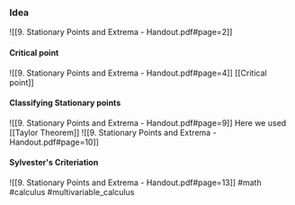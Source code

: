 ### Idea
![[9. Stationary Points and Extrema - Handout.pdf#page=2]]
#### Critical point
![[9. Stationary Points and Extrema - Handout.pdf#page=4]]
[[Critical point]]

#### Classifying Stationary points
![[9. Stationary Points and Extrema - Handout.pdf#page=9]]
Here we used [[Taylor Theorem]]
![[9. Stationary Points and Extrema - Handout.pdf#page=10]]
#### Sylvester's Criteriation
![[9. Stationary Points and Extrema - Handout.pdf#page=13]]
#math #calculus #multivariable_calculus 



